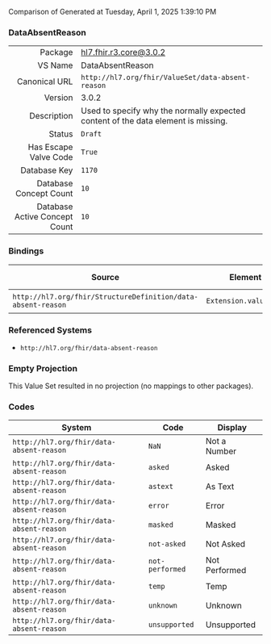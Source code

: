 Comparison of 
Generated at Tuesday, April 1, 2025 1:39:10 PM

### DataAbsentReason

|      |     |
| ---: | --- |
| Package | hl7.fhir.r3.core@3.0.2 |
| VS Name | DataAbsentReason |
| Canonical URL | `http://hl7.org/fhir/ValueSet/data-absent-reason` |
| Version | 3.0.2 |
| Description | Used to specify why the normally expected content of the data element is missing. |
| Status | `Draft` |
| Has Escape Valve Code | `True` |
| Database Key | `1170` |
| Database Concept Count | `10` |
| Database Active Concept Count | `10` |
### Bindings

| Source | Element | Binding | Strength | Element Short |
| ------ | ------- | ------- | -------- | ------------- |
| `http://hl7.org/fhir/StructureDefinition/data-absent-reason` | `Extension.valueCode` | `http://hl7.org/fhir/ValueSet/data-absent-reason` | `Required` | Value of extension |

### Referenced Systems

* `http://hl7.org/fhir/data-absent-reason`
### Empty Projection

This Value Set resulted in no projection (no mappings to other packages).

### Codes

| System | Code | Display |
| ------ | ---- | ------- |
| `http://hl7.org/fhir/data-absent-reason` | `NaN` | Not a Number |
| `http://hl7.org/fhir/data-absent-reason` | `asked` | Asked |
| `http://hl7.org/fhir/data-absent-reason` | `astext` | As Text |
| `http://hl7.org/fhir/data-absent-reason` | `error` | Error |
| `http://hl7.org/fhir/data-absent-reason` | `masked` | Masked |
| `http://hl7.org/fhir/data-absent-reason` | `not-asked` | Not Asked |
| `http://hl7.org/fhir/data-absent-reason` | `not-performed` | Not Performed |
| `http://hl7.org/fhir/data-absent-reason` | `temp` | Temp |
| `http://hl7.org/fhir/data-absent-reason` | `unknown` | Unknown |
| `http://hl7.org/fhir/data-absent-reason` | `unsupported` | Unsupported |
